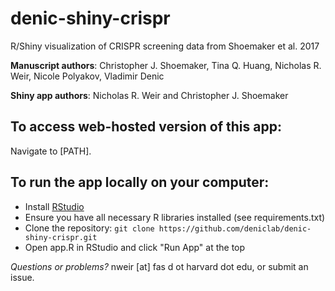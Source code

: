 # denic-shiny-crispr
R/Shiny visualization of CRISPR screening data from Shoemaker et al. 2017

__Manuscript authors__: Christopher J. Shoemaker, Tina Q. Huang, Nicholas R. Weir, Nicole Polyakov, Vladimir Denic  

__Shiny app authors__: Nicholas R. Weir and Christopher J. Shoemaker

## To access web-hosted version of this app:
Navigate to [PATH].

## To run the app locally on your computer:
- Install [RStudio](www.rstudio.com)
- Ensure you have all necessary R libraries installed (see requirements.txt)
- Clone the repository: `git clone https://github.com/deniclab/denic-shiny-crispr.git`
- Open app.R in RStudio and click "Run App" at the top

_Questions or problems?_ nweir [at] fas d ot harvard dot edu, or submit an issue.
